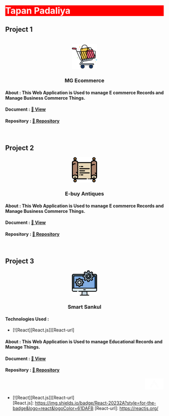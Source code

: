 
<a name="readme-top"></a>
<h1 style="background-color:red;
    color:white;">Tapan Padaliya
</h1>

## Project 1
<br>
<div align="center">
  <a href="https://github.com/TapanPadaliya/MG_Ecommerce_MERN_Web">
    <img src="Source/Assets/MGEcommerce.png" alt="Logo" width="80" height="80">
  </a>

  <h3 align="center">MG Ecommerce</h3>
</div>
 <h4 align="left">About : This Web Application is Used to manage E commerce Records and Manage Business Commerce Things.</h4>
  <h4 align="left">Document : <a href="https://github.com/TapanPadaliya/MG_Ecommerce_MERN_Web/blob/main/MG%20Presentation.pdf">🔗 View</a></h4>
  <h4 align="left">Repository : <a href="https://github.com/TapanPadaliya/MG_Ecommerce_MERN_Web">🔗 Repository</a></h4>
    
  <br>
    
## Project 2
    
<div align="center">
  <a href="https://github.com/TapanPadaliya/E-Buy_Antiques_ASP.netWeb">
    <img src="Source/Assets/EbuyAntiques.png" alt="Logo" width="80" height="80">
  </a>

  <h3 align="center">E-buy Antiques</h3>
</div>
 <h4 align="left">About : This Web Application is Used to manage E commerce Records and Manage Business Commerce Things.</h4>
  <h4 align="left">Document : <a href="https://github.com/TapanPadaliya/MG_Ecommerce_MERN_Web/blob/main/MG%20Presentation.pdf">🔗 View</a></h4>
  <h4 align="left">Repository : <a href="https://github.com/TapanPadaliya/E-Buy_Antiques_ASP.netWeb">🔗 Repository</a></h4>
<br>

## Project 3
    
<div align="center">
  <a href="https://github.com/TapanPadaliya/Smart_Sankul_DjangoWeb">
    <img src="Source/Assets/SmartSanku.png" alt="Logo" width="80" height="80">
  </a>

  <h3 align="center">Smart Sankul</h3>
</div>

<h4 align="left">Technologies Used : </h4>

* [![React][React.js]][React-url]

 <h4 align="left">About : This Web Application is Used to manage Educational Records and Manage Things.</h4>
  <h4 align="left">Document : <a href="https://github.com/TapanPadaliya/Smart_Sankul_DjangoWeb/blob/master/Presentation.pdf">🔗 View</a></h4>
  <h4 align="left">Repository : <a href="https://github.com/TapanPadaliya/Smart_Sankul_DjangoWeb">🔗 Repository</a></h4>
  
  
  <p align="right"><a href="#readme-top">
    <img src="Source/Assets/ArrowUp.png" alt="Logo" width="60" height="35">
  </a></p>

    
    
* [![React][React.js]][React-url]   
[React.js]: https://img.shields.io/badge/React-20232A?style=for-the-badge&logo=react&logoColor=61DAFB
[React-url]: https://reactjs.org/

